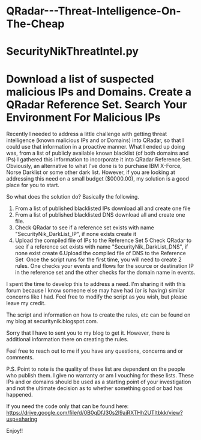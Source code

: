 # QRadar---Threat-Intelligence-On-The-Cheap
# SecurityNikThreatIntel.py
# Download a list of suspected malicious IPs and Domains. Create a QRadar Reference Set. Search Your Environment For Malicious IPs

Recently I needed to address a little challenge with getting threat intelligence (known malicious IPs and or Domains) into QRadar, so that I could use that information in a proactive manner. What I ended up doing was, from a list of publicly available known blacklist (of both domains and IPs) I gathered this information to incorporate it into QRadar Reference Set. Obviously, an alternative to what I've done is to purchase IBM X-Force, Norse Darklist or some other dark list. However, if you are looking at addressing this need on a small budget ($0000.00), my solution is a good place for you to start.

So what does the solution do? Basically the following.
1. From a list of published blacklisted IPs download all and create one file
2. From a list of published blacklisted DNS download all and create one file.
3. Check QRadar to see if a reference set exists with name "SecurityNik_DarkList_IP", if none exists create it
4. Upload the compiled file of IPs to the Reference Set
5 Check QRadar to see if a reference set exists with name "SecurityNik_DarkList_DNS", if none exist create
6.Upload the compiled file of DNS to the Reference Set
‎
Once the script runs for the first time, you will need to create 2 rules. One checks your events and flows for the source or destination IP in the reference set and the other checks for the domain name in events.

I spent the time to develop this to address a need. I'm sharing it with this forum because I know someone else may have had (or is having) similar concerns like I had. Feel free to modify the script as you wish, but please leave my credit.

The script and information on how to create the rules,  etc can be found on my blog at securitynik.blogspot.com.

Sorry that I have to sent you to my blog to get it. However, there is additional information there on creating the rules.

Feel free to reach out to me if you have any questions, concerns and or comments.

P.S. Point to note is the quality of these list are dependent on the people who publish them. I give no warranty or am I vouching for these lists. These IPs and or domains should be used as a starting point of your investigation and not the ultimate decision as to whether something good or bad has happened.

If you need the code only that ‎can be found here‎:
https://drive.google.com/file/d/0B0qDfJ30s2I9ajRXTHh2UTItbkk/view?usp=sharing

‎Enjoy!!
